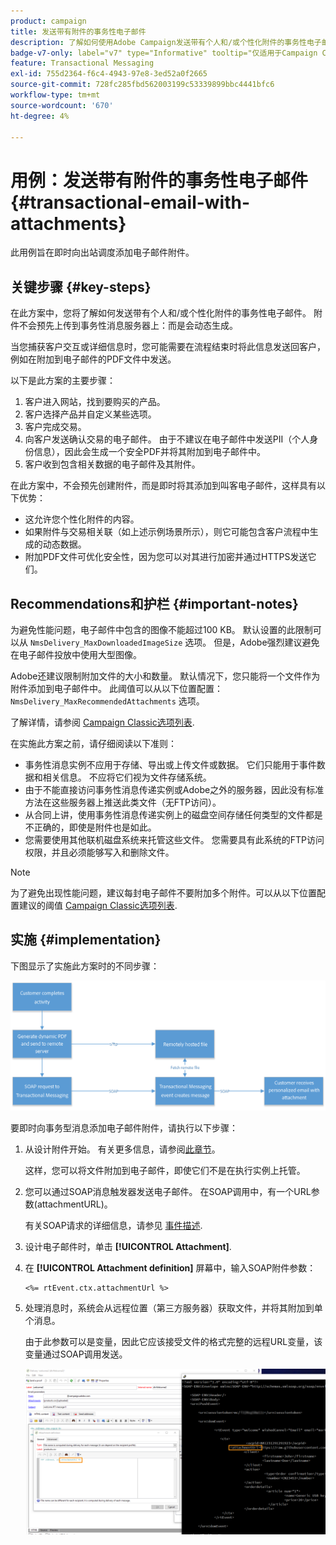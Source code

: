 ```yaml
---
product: campaign
title: 发送带有附件的事务性电子邮件
description: 了解如何使用Adobe Campaign发送带有个人和/或个性化附件的事务性电子邮件
badge-v7-only: label="v7" type="Informative" tooltip="仅适用于Campaign Classicv7"
feature: Transactional Messaging
exl-id: 755d2364-f6c4-4943-97e8-3ed52a0f2665
source-git-commit: 728fc285fbd562003199c53339899bbc4441bfc6
workflow-type: tm+mt
source-wordcount: '670'
ht-degree: 4%

---
```


# 用例：发送带有附件的事务性电子邮件 {#transactional-email-with-attachments}



此用例旨在即时向出站调度添加电子邮件附件。

## 关键步骤 {#key-steps}

在此方案中，您将了解如何发送带有个人和/或个性化附件的事务性电子邮件。 附件不会预先上传到事务性消息服务器上：而是会动态生成。

当您捕获客户交互或详细信息时，您可能需要在流程结束时将此信息发送回客户，例如在附加到电子邮件的PDF文件中发送。

以下是此方案的主要步骤：

1. 客户进入网站，找到要购买的产品。
1. 客户选择产品并自定义某些选项。
1. 客户完成交易。
1. 向客户发送确认交易的电子邮件。 由于不建议在电子邮件中发送PII（个人身份信息），因此会生成一个安全PDF并将其附加到电子邮件中。
1. 客户收到包含相关数据的电子邮件及其附件。

在此方案中，不会预先创建附件，而是即时将其添加到叫客电子邮件，这样具有以下优势：

* 这允许您个性化附件的内容。
* 如果附件与交易相关联（如上述示例场景所示），则它可能包含客户流程中生成的动态数据。
* 附加PDF文件可优化安全性，因为您可以对其进行加密并通过HTTPS发送它们。

## Recommendations和护栏 {#important-notes}

为避免性能问题，电子邮件中包含的图像不能超过100 KB。 默认设置的此限制可以从 `NmsDelivery_MaxDownloadedImageSize` 选项。 但是，Adobe强烈建议避免在电子邮件投放中使用大型图像。

Adobe还建议限制附加文件的大小和数量。 默认情况下，您只能将一个文件作为附件添加到电子邮件中。 此阈值可以从以下位置配置： `NmsDelivery_MaxRecommendedAttachments` 选项。

了解详情，请参阅 [Campaign Classic选项列表](../../installation/using/configuring-campaign-options.md#delivery).

在实施此方案之前，请仔细阅读以下准则：

* 事务性消息实例不应用于存储、导出或上传文件或数据。 它们只能用于事件数据和相关信息。 不应将它们视为文件存储系统。
* 由于不能直接访问事务性消息传递实例或Adobe之外的服务器，因此没有标准方法在这些服务器上推送此类文件（无FTP访问）。
* 从合同上讲，使用事务性消息传递实例上的磁盘空间存储任何类型的文件都是不正确的，即使是附件也是如此。
* 您需要使用其他联机磁盘系统来托管这些文件。 您需要具有此系统的FTP访问权限，并且必须能够写入和删除文件。

>[!NOTE]
>
>为了避免出现性能问题，建议每封电子邮件不要附加多个附件。可以从以下位置配置建议的阈值 [Campaign Classic选项列表](../../installation/using/configuring-campaign-options.md#delivery).

## 实施 {#implementation}

下图显示了实施此方案时的不同步骤：

![](assets/message-center-uc1.png)

要即时向事务型消息添加电子邮件附件，请执行以下步骤：

1. 从设计附件开始。 有关更多信息，请参阅[此章节](../../delivery/using/attaching-files.md#attach-a-personalized-file)。

   这样，您可以将文件附加到电子邮件，即使它们不是在执行实例上托管。

1. 您可以通过SOAP消息触发器发送电子邮件。 在SOAP调用中，有一个URL参数(attachmentURL)。

   有关SOAP请求的详细信息，请参见 [事件描述](../../message-center/using/event-description.md).

1. 设计电子邮件时，单击 **[!UICONTROL Attachment]**.

1. 在 **[!UICONTROL Attachment definition]** 屏幕中，输入SOAP附件参数：

   ```
   <%= rtEvent.ctx.attachmentUrl %>
   ```

1. 处理消息时，系统会从远程位置（第三方服务器）获取文件，并将其附加到单个消息。

   由于此参数可以是变量，因此它应该接受文件的格式完整的远程URL变量，该变量通过SOAP调用发送。

   ![](assets/message-center-uc2.png)
